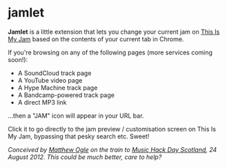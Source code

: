 jamlet
======

**Jamlet** is a little extension that lets you change your current jam on [This Is My Jam] based on the contents of your current tab in Chrome.

If you're browsing on any of the following pages (more services coming soon!):

* A SoundCloud track page
* A YouTube video page
* A Hype Machine track page
* A Bandcamp-powered track page
* A direct MP3 link


…then a "JAM" icon will appear in your URL bar. 

Click it to go directly to the jam preview / customisation screen on This Is My Jam, bypassing that pesky search etc. Sweet!


*Conceived by [Matthew Ogle] on the train to [Music Hack Day Scotland], 24 August 2012. This could be much better, care to help?*



[This Is My Jam]: http://www.thisismyjam.com
[Matthew Ogle]: http://mattogle.com
[Music Hack Day Scotland]: http://scotland.musichackday.org
